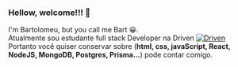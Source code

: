 ### Hellow, welcome!!! 👋
I'm Bartolomeu, but you call me Bart 😀.<br> 
Atualmente sou estudante full stack Developer na Driven [![Driven](https://uploads-ssl.webflow.com/62235d098ddf9185c2d74422/622569d790c71401f76a44cb_favicon-32.png)](https://www.driven.com.br/)<br>
Portanto você quiser conservar sobre (**html, css, javaScript, React, NodeJS, MongoDB, Postgres, Prisma...**) pode contar comigo.

